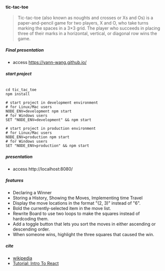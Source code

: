 
#### tic-tac-toe
> Tic-tac-toe (also known as noughts and crosses or Xs and Os) is a paper-and-pencil game for two players, X and O, who take turns marking the spaces in a 3×3 grid. The player who succeeds in placing three of their marks in a horizontal, vertical, or diagonal row wins the game.

##### Final presentation
- access https://yann-wang.github.io/

##### start project

```shell

cd tic_tac_toe
npm install

# start project in development environment
# for Linux/Mac users
NODE_ENV=development npm start
# for Windows users
SET "NODE_ENV=development" && npm start

# start project in production environment
# for Linux/Mac users
NODE_ENV=production npm start
# for Windows users
SET "NODE_ENV=production" && npm start

```

##### presentation
- access http://localhost:8080/

##### features
- Declaring a Winner
- Storing a History, Showing the Moves, Implementing time Travel
- Display the move locations in the format "(2, 3)" instead of "6".
- Bold the currently-selected item in the move list.
- Rewrite Board to use two loops to make the squares instead of hardcoding them.
- Add a toggle button that lets you sort the moves in either ascending or descending order.
- When someone wins, highlight the three squares that caused the win.

##### cite
- [wikipedia](https://en.wikipedia.org/wiki/Tic-tac-toe)
- [Tutorial: Intro To React](https://facebook.github.io/react/tutorial/tutorial.html)
